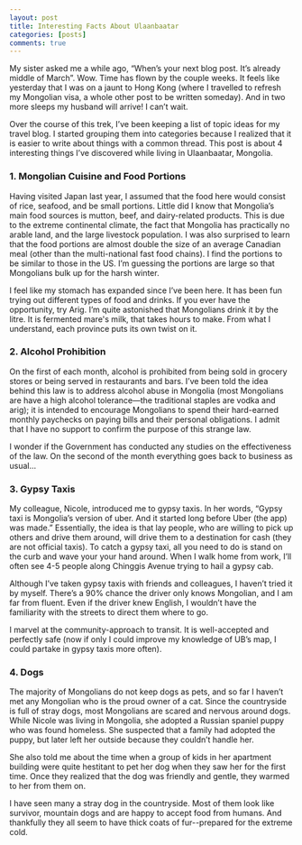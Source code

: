 ```yaml
---
layout: post
title: Interesting Facts About Ulaanbaatar
categories: [posts]
comments: true
---
```


My sister asked me a while ago, “When’s your next blog post. It’s already middle of March”. Wow. Time has flown by the couple weeks. It feels like yesterday that I was on a jaunt to Hong Kong (where I travelled to refresh my Mongolian visa, a whole other post to be written someday). And in two more sleeps my husband will arrive! I can’t wait.

Over the course of this trek, I’ve been keeping a list of topic ideas for my travel blog. I started grouping them into categories because I realized that it is easier to write about things with a common thread. This post is about 4 interesting things I’ve discovered while living in Ulaanbaatar, Mongolia.

### 1. Mongolian Cuisine and Food Portions

Having visited Japan last year, I assumed that the food here would consist of rice, seafood, and be small portions. Little did I know that Mongolia’s main food sources is mutton, beef, and dairy-related products. This is due to the extreme continental climate, the fact that Mongolia has practically no arable land, and the large livestock population. I was also surprised to learn that the food portions are almost double the size of an average Canadian meal (other than the multi-national fast food chains). I find the portions to be similar to those in the US.  I’m guessing the portions are large so that Mongolians bulk up for the harsh winter.

I feel like my stomach has expanded since I’ve been here. It has been fun trying out different types of food and drinks. If you ever have the opportunity, try Arig. I’m quite astonished that Mongolians drink it by the litre. It is fermented mare's milk, that takes hours to make. From what I understand, each province puts its own twist on it.

### 2. Alcohol Prohibition

On the first of each month, alcohol is prohibited from being sold in grocery stores or being served in restaurants and bars. I’ve been told the idea behind this law is to address alcohol abuse in Mongolia (most Mongolians are have a high alcohol tolerance—the traditional staples are vodka and arig); it is intended to encourage Mongolians to spend their hard-earned monthly paychecks on paying bills and their personal obligations. I admit that I have no support to confirm the purpose of this strange law.

I wonder if the Government has conducted any studies on the effectiveness of the law. On the second of the month everything goes back to business as usual...

### 3. Gypsy Taxis

My colleague, Nicole, introduced me to gypsy taxis. In her words, “Gypsy taxi is Mongolia’s version of uber. And it started long before Uber (the app) was made.” Essentially, the idea is that lay people, who are willing to pick up others and drive them around, will drive them to a destination for cash (they are not official taxis). To catch a gypsy taxi, all you need to do is stand on the curb and wave your your hand around. When I walk home from work, I’ll often see 4-5 people along Chinggis Avenue trying to hail a gypsy cab.

Although I’ve taken gypsy taxis with friends and colleagues, I haven’t tried it by myself. There’s a 90% chance the driver only knows Mongolian, and I am far from fluent. Even if the driver knew English, I wouldn’t have the familiarity with the streets to direct them where to go.

I marvel at the community-approach to transit. It is well-accepted and perfectly safe (now if only I could improve my knowledge of UB’s map, I could partake in gypsy taxis more often).

### 4. Dogs

The majority of Mongolians do not keep dogs as pets, and so far I haven’t met any Mongolian who is the proud owner of a cat. Since the countryside is full of stray dogs, most Mongolians are scared and nervous around dogs. While Nicole was living in Mongolia, she adopted a Russian spaniel puppy who was found homeless. She suspected that a family had adopted the puppy, but later left her outside because they couldn’t handle her.

She also told me about the time when a group of kids in her apartment building were quite hestitant to pet her dog when they saw her for the first time. Once they realized that the dog was friendly and gentle, they warmed to her from them on.

I have seen many a stray dog in the countryside. Most of them look like survivor, mountain dogs and are happy to accept food from humans. And thankfully they all seem to have thick coats of fur--prepared for the extreme cold.
